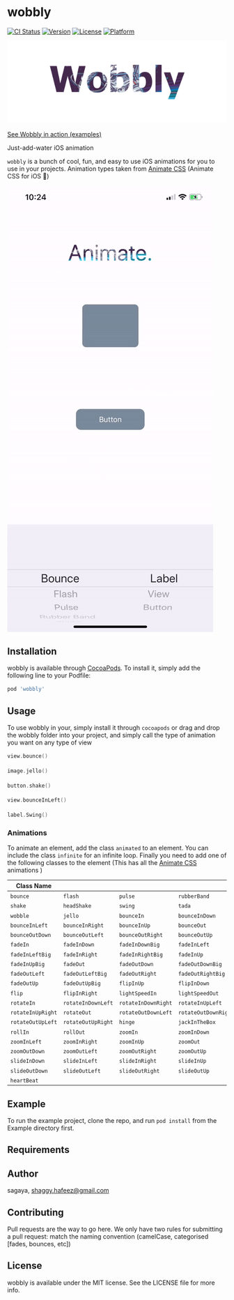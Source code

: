 # wobbly

[![CI Status](https://img.shields.io/travis/sagaya/wobbly.svg?style=flat)](https://travis-ci.org/sagaya/wobbly)
[![Version](https://img.shields.io/cocoapods/v/wobbly.svg?style=flat)](https://cocoapods.org/pods/wobbly)
[![License](https://img.shields.io/cocoapods/l/wobbly.svg?style=flat)](https://cocoapods.org/pods/wobbly)
[![Platform](https://img.shields.io/cocoapods/p/wobbly.svg?style=flat)](https://cocoapods.org/pods/wobbly)

![Screenshot](wobble.png)


[See Wobbly in action (examples)](https://sagaya.github.io/Wobbly) 

Just-add-water iOS animation

`wobbly`  is a bunch of cool, fun, and easy to use iOS animations for you to use in your projects. Animation types taken from [Animate CSS](https://daneden.github.io/animate.css/)  (Animate CSS for iOS 👻)

![DEMO](demo.gif)


## Installation

wobbly is available through [CocoaPods](https://cocoapods.org). To install
it, simply add the following line to your Podfile:

```ruby
pod 'wobbly'
```

## Usage
To use wobbly in your, simply install it through `cocoapods` or drag and drop the wobbly folder into your project,  and simply call the type of animation you want on any type of view 
```swift
view.bounce()

image.jello()

button.shake()

view.bounceInLeft()

label.Swing()
```

### Animations

To animate an element, add the class `animated` to an element. You can include the class `infinite` for an infinite loop. Finally you need to add one of the following classes to the element (This has all the  [Animate CSS](https://daneden.github.io/animate.css/) animations )

| Class Name        |                    |                     |                      |
| ----------------- | ------------------ | ------------------- | -------------------- |
| `bounce`          | `flash`            | `pulse`             | `rubberBand`         |
| `shake`           | `headShake`        | `swing`             | `tada`               |
| `wobble`          | `jello`            | `bounceIn`          | `bounceInDown`       |
| `bounceInLeft`    | `bounceInRight`    | `bounceInUp`        | `bounceOut`          |
| `bounceOutDown`   | `bounceOutLeft`    | `bounceOutRight`    | `bounceOutUp`        |
| `fadeIn`          | `fadeInDown`       | `fadeInDownBig`     | `fadeInLeft`         |
| `fadeInLeftBig`   | `fadeInRight`      | `fadeInRightBig`    | `fadeInUp`           |
| `fadeInUpBig`     | `fadeOut`          | `fadeOutDown`       | `fadeOutDownBig`     |
| `fadeOutLeft`     | `fadeOutLeftBig`   | `fadeOutRight`      | `fadeOutRightBig`    |
| `fadeOutUp`       | `fadeOutUpBig`     | `flipInUp`           | `flipInDown`            |
| `flip`        | `flipInRight`         | `lightSpeedIn`      | `lightSpeedOut`      |
| `rotateIn`        | `rotateInDownLeft` | `rotateInDownRight` | `rotateInUpLeft`     |
| `rotateInUpRight` | `rotateOut`        | `rotateOutDownLeft` | `rotateOutDownRight` |
| `rotateOutUpLeft` | `rotateOutUpRight` | `hinge`             | `jackInTheBox`       |
| `rollIn`          | `rollOut`          | `zoomIn`            | `zoomInDown`         |
| `zoomInLeft`      | `zoomInRight`      | `zoomInUp`          | `zoomOut`            |
| `zoomOutDown`     | `zoomOutLeft`      | `zoomOutRight`      | `zoomOutUp`          |
| `slideInDown`     | `slideInLeft`      | `slideInRight`      | `slideInUp`          |
| `slideOutDown`    | `slideOutLeft`     | `slideOutRight`     | `slideOutUp`         |
| `heartBeat`       |

## Example

To run the example project, clone the repo, and run `pod install` from the Example directory first.


## Requirements

## Author

sagaya, shaggy.hafeez@gmail.com

## Contributing 

Pull requests are the way to go here. We only have two rules for submitting a pull request: match the naming convention (camelCase, categorised [fades, bounces, etc]) 

## License

wobbly is available under the MIT license. See the LICENSE file for more info.
